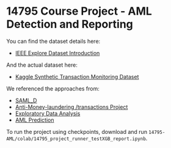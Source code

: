 # 14795 Course Project - AML Detection and Reporting

You can find the dataset details here:  
- [IEEE Explore Dataset Introduction](https://ieeexplore.ieee.org/document/10356193)  

And the actual dataset here:  
- [Kaggle Synthetic Transaction Monitoring Dataset](https://www.kaggle.com/datasets/berkanoztas/synthetic-transaction-monitoring-dataset-aml)

We referenced the approaches from:
- [SAML_D](https://www.kaggle.com/code/likhithd007/saml-d#XG-BOOST)
- [Anti-Money-laundering /transactions Project](https://www.kaggle.com/code/yashnarendrajadhav/anti-money-laundering-transactions-project)
- [Exploratory Data Analysis](https://www.kaggle.com/code/diptaru/exploratory-data-analysis)
- [AML Prediction](https://www.kaggle.com/code/gbiamgaurav/aml-prediction)

To run the project using checkpoints, download and run `14795-AML/colab/14795_project_runner_testXGB_report.ipynb`.